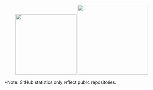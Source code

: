 
<div align="center">
    <a href="#">
        <img height="200rem" src="https://github-readme-stats.vercel.app/api?username=samman375&count_private=true&include_all_commits=true&custom_title=%E2%9C%A8%20Sam%27s%20GitHub%20Stats&show_icons=true&theme=merko"/>
        <img height="230rem" src="https://github-readme-stats.vercel.app/api/top-langs/?username=samman375&theme=merko&exclude_repo=textbooks-and-slides&hide=html,tex&langs_count=10&layout=compact" />
    </a>
</div>
    
<p>*Note: GitHub statistics only reflect public repositories.</p>

<!---
samman375/samman375 is a ✨ special ✨ repository because its `README.md` (this file) appears on your GitHub profile.
You can click the Preview link to take a look at your changes.
--->

